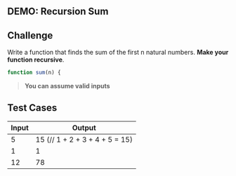 DEMO: Recursion Sum
---

## Challenge

Write a function that finds the sum of the first n natural numbers. **Make your function recursive**.

```js
function sum(n) {
```

> **You can assume valid inputs**

## Test Cases

Input | Output
---|---
5 | 15  (// 1 + 2 + 3 + 4 + 5 = 15)
1 | 1 
12 | 78
